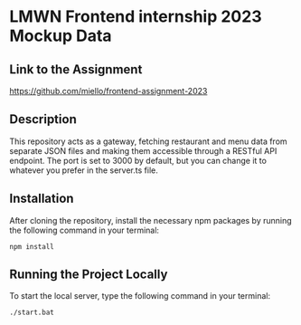 # LMWN Frontend internship 2023 Mockup Data

## Link to the Assignment
https://github.com/miello/frontend-assignment-2023

## Description
This repository acts as a gateway, fetching restaurant and menu data from separate JSON files and making them accessible through a RESTful API endpoint. The port is set to 3000 by default, but you can change it to whatever you prefer in the server.ts file.

## Installation
After cloning the repository, install the necessary npm packages by running the following command in your terminal:

```
npm install
```

## Running the Project Locally
To start the local server, type the following command in your terminal:

```
./start.bat
```
